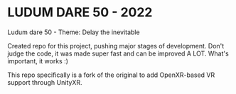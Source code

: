 # LUDUM DARE 50 - 2022
Ludum dare 50 - Theme: Delay the inevitable

Created repo for this project, pushing major stages of development.
Don't judge the code, it was made super fast and can be improved A LOT. What's important, it works :)

This repo specifically is a fork of the original to add OpenXR-based VR support through UnityXR.
